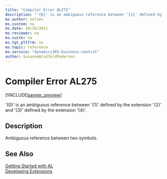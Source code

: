 ```yaml
---
title: "Compiler Error AL275"
description: "'{0}' is an ambiguous reference between '{1}' defined by the extension '{2}' and '{3}' defined by the extension '{4}'."
ms.author: solsen
ms.custom: na
ms.date: 10/26/2021
ms.reviewer: na
ms.suite: na
ms.tgt_pltfrm: na
ms.topic: reference
ms.service: "dynamics365-business-central"
author: SusanneWindfeldPedersen
---
```

[//]: # (START>DO_NOT_EDIT)
[//]: # (IMPORTANT:Do not edit any of the content between here and the END>DO_NOT_EDIT.)
[//]: # (Any modifications should be made in the .xml files in the ModernDev repo.)
# Compiler Error AL275

[!INCLUDE[banner_preview](../includes/banner_preview.md)]

'{0}' is an ambiguous reference between '{1}' defined by the extension '{2}' and '{3}' defined by the extension '{4}'.

## Description
Ambiguous reference between two symbols.  

[//]: # (IMPORTANT: END>DO_NOT_EDIT)
## See Also  
[Getting Started with AL](../devenv-get-started.md)  
[Developing Extensions](../devenv-dev-overview.md)  
